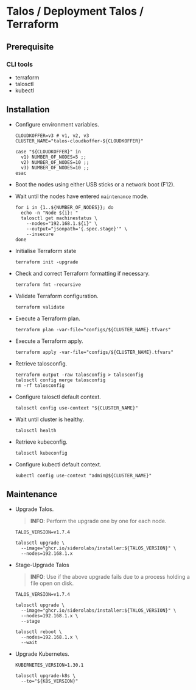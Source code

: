 # Talos / Deployment Talos / Terraform

## Prerequisite

### CLI tools

- terraform
- talosctl
- kubectl

## Installation

- Configure environment variables.

  ``` shell
  CLOUDKOFFER=v3 # v1, v2, v3
  CLUSTER_NAME="talos-cloudkoffer-${CLOUDKOFFER}"

  case "${CLOUDKOFFER}" in
    v1) NUMBER_OF_NODES=5 ;;
    v2) NUMBER_OF_NODES=10 ;;
    v3) NUMBER_OF_NODES=10 ;;
  esac
  ```

- Boot the nodes using either USB sticks or a network boot (F12).

- Wait until the nodes have entered `maintenance` mode.

  ``` shell
  for i in {1..${NUMBER_OF_NODES}}; do
    echo -n "Node ${i}: "
    talosctl get machinestatus \
      --nodes="192.168.1.${i}" \
      --output="jsonpath='{.spec.stage}'" \
      --insecure
  done
  ```

- Initialise Terraform state

  ``` shell
  terraform init -upgrade
  ```

- Check and correct Terraform formatting if necessary.

  ``` shell
  terraform fmt -recursive
  ```

- Validate Terraform configuration.

  ``` shell
  terraform validate
  ```

- Execute a Terraform plan.

  ``` shell
  terraform plan -var-file="configs/${CLUSTER_NAME}.tfvars"
  ```

- Execute a Terraform apply.

  ``` shell
  terraform apply -var-file="configs/${CLUSTER_NAME}.tfvars"
  ```

- Retrieve talosconfig.

  ``` shell
  terraform output -raw talosconfig > talosconfig
  talosctl config merge talosconfig
  rm -rf talosconfig
  ```

- Configure talosctl default context.

  ``` shell
  talosctl config use-context "${CLUSTER_NAME}"
  ```

- Wait until cluster is healthy.

  ``` shell
  talosctl health
  ```

- Retrieve kubeconfig.

  ``` shell
  talosctl kubeconfig
  ```

- Configure kubectl default context.

  ``` shell
  kubectl config use-context "admin@${CLUSTER_NAME}"
  ```

<!--
## Post-Installation

- Install `directpv`

  ``` shell
  kubectl krew install directpv
  kubectl directpv install
  kubectl directpv drives ls
  kubectl directpv drives format --drives /dev/nvme1n1 --nodes node-1,node-2,node-3
  ```
-->

## Maintenance

- Upgrade Talos.

  > **INFO**: Perform the upgrade one by one for each node.

  ``` shell
  TALOS_VERSION=v1.7.4

  talosctl upgrade \
    --image="ghcr.io/siderolabs/installer:${TALOS_VERSION}" \
    --nodes=192.168.1.x
  ```

- Stage-Upgrade Talos

  > **INFO**: Use if the above upgrade fails due to a process holding a file open on disk.

  ``` shell
  TALOS_VERSION=v1.7.4

  talosctl upgrade \
    --image="ghcr.io/siderolabs/installer:${TALOS_VERSION}" \
    --nodes=192.168.1.x \
    --stage

  talosctl reboot \
    --nodes=192.168.1.x \
    --wait
  ```

- Upgrade Kubernetes.

  ``` shell
  KUBERNETES_VERSION=1.30.1

  talosctl upgrade-k8s \
    --to="${K8S_VERSION}"
  ```
